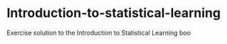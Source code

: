 # Introduction-to-statistical-learning
Exercise solution to the Introduction to Statistical Learning boo
